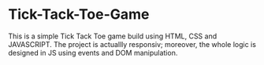 # Tick-Tack-Toe-Game
This is a simple Tick Tack Toe game build using HTML, CSS and JAVASCRIPT. The project is actuallly responsiv; moreover, the whole logic is designed in JS using events and DOM manipulation.
